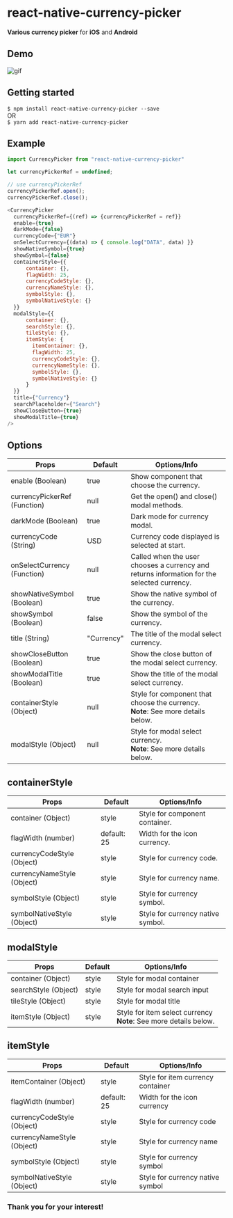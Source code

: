 # react-native-currency-picker

**Various currency picker** for **iOS** and **Android**

## Demo

![gif](https://github.com/alien9996/ReactNativeImageFilter/blob/master/filter.gif?raw=true)

## Getting started

`$ npm install react-native-currency-picker --save`
<br>
OR
<br>
`$ yarn add react-native-currency-picker`

## Example

```javascript
import CurrencyPicker from "react-native-currency-picker"

let currencyPickerRef = undefined;

// use currencyPickerRef
currencyPickerRef.open();
currencyPickerRef.close();

<CurrencyPicker
  currencyPickerRef={(ref) => {currencyPickerRef = ref}}
  enable={true}
  darkMode={false}
  currencyCode={"EUR"}
  onSelectCurrency={(data) => { console.log("DATA", data) }}
  showNativeSymbol={true}
  showSymbol={false}
  containerStyle={{
      container: {},
      flagWidth: 25,
      currencyCodeStyle: {},
      currencyNameStyle: {},
      symbolStyle: {},
      symbolNativeStyle: {}
  }}
  modalStyle={{
      container: {},
      searchStyle: {},
      tileStyle: {},
      itemStyle: {
        itemContainer: {},
        flagWidth: 25,
        currencyCodeStyle: {},
        currencyNameStyle: {},
        symbolStyle: {},
        symbolNativeStyle: {}
      }
  }}
  title={"Currency"}
  searchPlaceholder={"Search"}
  showCloseButton={true}
  showModalTitle={true}
/>

```

## Options

| Props                | Default | Options/Info |
| -------------------- | ------- | ---------------------------------------------------------------------------------------------------------------------------------------------------------------------- |
| enable (Boolean)             | true    | Show component that choose the currency. |
| currencyPickerRef (Function) | null    | Get the open() and close() modal methods. |
| darkMode (Boolean)           | true    | Dark mode for currency modal. |
| currencyCode (String)        | USD     | Currency code displayed is selected at start. |
| onSelectCurrency (Function)  | null    | Called when the user chooses a currency and returns information for the selected currency. |
| showNativeSymbol (Boolean)   | true    | Show the native symbol of the currency. |
| showSymbol (Boolean)         | false   | Show the symbol of the currency. |
| title  (String)              | "Currency"  | The title of the modal select currency. |
| showCloseButton  (Boolean)   | true    | Show the close button of the modal select currency. |
| showModalTitle  (Boolean)    | true    | Show the title of the modal select currency. |
| containerStyle  (Object)     | null    | Style for component that choose the currency. <br> **Note**: See more details below. |
| modalStyle  (Object)         | null    | Style for modal select currency. <br> **Note**: See more details below. |


## containerStyle

| Props                | Default | Options/Info |
| -------------------- | ------- | ---------------------------------------------------------------------------------------------------------------------------------------------------------------------- |
| container (Object)     | style          | Style for component container. |
| flagWidth (number)     | default: 25    | Width for the icon currency. |
| currencyCodeStyle (Object)   | style      | Style for currency code. |
| currencyNameStyle (Object)     | style  | Style for currency name. |
| symbolStyle (Object)   | style      | Style for currency symbol. |
| symbolNativeStyle (Object)   | style      | Style for currency native symbol. |


## modalStyle

| Props                | Default | Options/Info |
| -------------------- | ------- | ---------------------------------------------------------------------------------------------------------------------------------------------------------------------- |
| container (Object)     | style      | Style for modal container |
| searchStyle (Object)   | style      | Style for modal search input  |
| tileStyle (Object)     | style      | Style for modal title |
| itemStyle (Object)     | style      | Style for item select currency <br> **Note**: See more details below. |


## itemStyle

| Props                | Default | Options/Info |
| -------------------- | ------- | ---------------------------------------------------------------------------------------------------------------------------------------------------------------------- |
| itemContainer (Object)     | style      | Style for item currency container |
| flagWidth (number)     | default: 25    | Width for the icon currency |
| currencyCodeStyle (Object)   | style    | Style for currency code   |
| currencyNameStyle (Object)     | style  | Style for currency name |
| symbolStyle (Object)   | style      | Style for currency symbol |
| symbolNativeStyle (Object)   | style      | Style for currency native symbol |


### Thank you for your interest!
